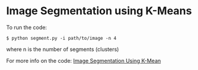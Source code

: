 # Image Segmentation using K-Means

To run the code: 
```
$ python segment.py -i path/to/image -n 4
```
where n is the number of segments (clusters) 

For more info on the code: [Image Segmentation Using K-Mean](https://dufferdev.wordpress.com/2014/12/21/image-segmentation-using-k-means/)
